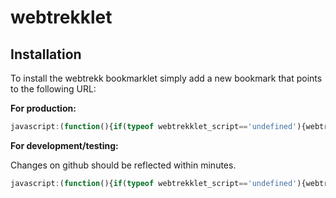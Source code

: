 # webtrekklet

## Installation
To install the webtrekk bookmarklet simply add a new bookmark that points to the following URL:

**For production:**
```javascript
javascript:(function(){if(typeof webtrekklet_script=='undefined'){webtrekklet_script=document.createElement('script');webtrekklet_script.type='text/javascript';webtrekklet_script.src='https://rawcdn.githack.com/claudio-pose/webtrekklet/0.2.1/webtrekk_bookmarklet.js';document.getElementsByTagName('head')[0].appendChild(webtrekklet_script);}else{window.showHideWebtrekklet()();}})();
```

**For development/testing:**

Changes on github should be reflected within minutes.
```javascript
javascript:(function(){if(typeof webtrekklet_script=='undefined'){webtrekklet_script=document.createElement('script');webtrekklet_script.type='text/javascript';webtrekklet_script.src='https://raw.githack.com/claudio-pose/webtrekklet/0.2.1/webtrekk_bookmarklet.js';document.getElementsByTagName('head')[0].appendChild(webtrekklet_script);}else{window.showHideWebtrekklet()();}})();
```

